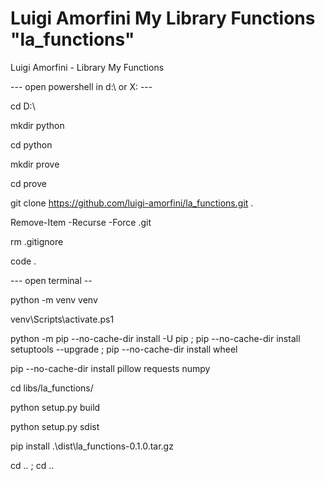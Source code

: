 # Luigi Amorfini My Library Functions "la_functions"
Luigi Amorfini - Library My Functions

--- open powershell in d:\ or X: ---

cd D:\

mkdir python

cd python

mkdir prove

cd prove

git clone https://github.com/luigi-amorfini/la_functions.git .

Remove-Item -Recurse -Force .git

rm .gitignore

code .

--- open terminal --


python -m venv venv

venv\Scripts\activate.ps1

python -m pip --no-cache-dir install -U pip ; pip --no-cache-dir install setuptools --upgrade ; pip --no-cache-dir install wheel

pip --no-cache-dir install pillow requests numpy

cd libs/la_functions/

python setup.py build

python setup.py sdist

pip install .\dist\la_functions-0.1.0.tar.gz

cd .. ; cd ..

